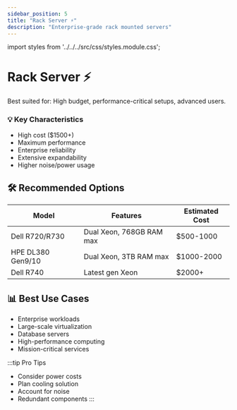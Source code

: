 ```yaml
---
sidebar_position: 5
title: "Rack Server ⚡"
description: "Enterprise-grade rack mounted servers"
---
```


import styles from '../../../src/css/styles.module.css';

# Rack Server ⚡

Best suited for: High budget, performance-critical setups, advanced users.

<div className={styles.card}>
  <h3>💡 Key Characteristics</h3>
  <ul>
    <li>High cost ($1500+)</li>
    <li>Maximum performance</li>
    <li>Enterprise reliability</li>
    <li>Extensive expandability</li>
    <li>Higher noise/power usage</li>
  </ul>
</div>

## 🛠️ Recommended Options

<div className={styles.gridContainer}>

| Model | Features | Estimated Cost |
|-------|----------|----------------|
| Dell R720/R730 | Dual Xeon, 768GB RAM max | $500-1000 |
| HPE DL380 Gen9/10 | Dual Xeon, 3TB RAM max | $1000-2000 |
| Dell R740 | Latest gen Xeon | $2000+ |

</div>

## 📊 Best Use Cases
- Enterprise workloads
- Large-scale virtualization
- Database servers
- High-performance computing
- Mission-critical services

:::tip Pro Tips
- Consider power costs
- Plan cooling solution
- Account for noise
- Redundant components
:::
